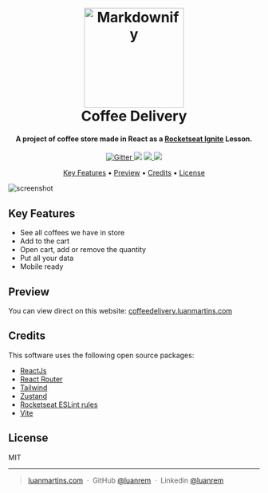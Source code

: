 
<h1 align="center">
  <br>
  <a href="https://coffeedelivery.luanmartins.com"><img src="https://github.com/luanrem/coffee-delivery/assets/46967826/65cabf09-54f1-4271-99a2-9122eddd995a" alt="Markdownify" width="200"></a>
  <br>
  Coffee Delivery
  <br>
</h1>

<h4 align="center">A project of coffee store made in React as a <a href="https://www.rocketseat.com.br/ignite" target="_blank">Rocketseat Ignite</a> Lesson.</h4>

<p align="center">
  <a href="https://coffeedelivery.luanmartins.com">
    <img src="https://img.shields.io/github/languages/top/luanrem/coffee-delivery"
         alt="Gitter">
  </a>
  <a href="https://coffeedelivery.luanmartins.com"><img src="https://img.shields.io/github/languages/count/luanrem/coffee-delivery"></a>
  <a href="https://saythanks.io/to/luanrem@gmail.com">
      <img src="https://img.shields.io/github/last-commit/luanrem/coffee-delivery">
  </a>
  <a href="https://www.repostatus.org/#wip">
    <img src="https://img.shields.io/github/license/x0n4d0/ecoleta">
  </a>
</p>

<p align="center">
  <a href="#key-features">Key Features</a> •
  <a href="#preview">Preview</a> •
  <a href="#credits">Credits</a> •
  <a href="#license">License</a>
</p>

![screenshot](https://github.com/luanrem/coffee-delivery/assets/46967826/a7fe2c67-0511-4992-919c-24f851636e95)

## Key Features

* See all coffees we have in store
* Add to the cart
* Open cart, add or remove the quantity
* Put all your data
* Mobile ready


## Preview

You can view direct on this website: [coffeedelivery.luanmartins.com](https://coffeedelivery.luanmartins.com)

## Credits

This software uses the following open source packages:

- [ReactJs](https://react.dev)
- [React Router](https://reactrouter.com/en/main)
- [Tailwind](https://tailwindcss.com)
- [Zustand](https://zustand-demo.pmnd.rs)
- [Rocketseat ESLint rules](https://github.com/Rocketseat/eslint-config-rocketseat)
- [Vite](https://vitejs.dev)

## License

MIT

---

> [luanmartins.com](https://www.luanmartins.com) &nbsp;&middot;&nbsp;
> GitHub [@luanrem](https://github.com/luanrem) &nbsp;&middot;&nbsp;
> Linkedin [@luanrem](www.linkedin.com/in/luanrem)